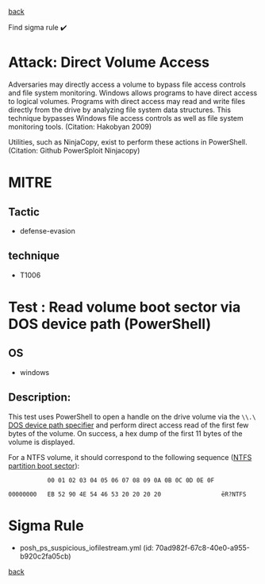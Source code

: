 
[back](../index.md)

Find sigma rule :heavy_check_mark: 

# Attack: Direct Volume Access 

Adversaries may directly access a volume to bypass file access controls and file system monitoring. Windows allows programs to have direct access to logical volumes. Programs with direct access may read and write files directly from the drive by analyzing file system data structures. This technique bypasses Windows file access controls as well as file system monitoring tools. (Citation: Hakobyan 2009)

Utilities, such as NinjaCopy, exist to perform these actions in PowerShell. (Citation: Github PowerSploit Ninjacopy)

# MITRE
## Tactic
  - defense-evasion


## technique
  - T1006


# Test : Read volume boot sector via DOS device path (PowerShell)
## OS
  - windows


## Description:
This test uses PowerShell to open a handle on the drive volume via the `\\.\` [DOS device path specifier](https://docs.microsoft.com/en-us/dotnet/standard/io/file-path-formats#dos-device-paths) and perform direct access read of the first few bytes of the volume.
On success, a hex dump of the first 11 bytes of the volume is displayed.

For a NTFS volume, it should correspond to the following sequence ([NTFS partition boot sector](https://en.wikipedia.org/wiki/NTFS#Partition_Boot_Sector_(VBR))):
```
           00 01 02 03 04 05 06 07 08 09 0A 0B 0C 0D 0E 0F

00000000   EB 52 90 4E 54 46 53 20 20 20 20                 ëR?NTFS
```

# Sigma Rule
 - posh_ps_suspicious_iofilestream.yml (id: 70ad982f-67c8-40e0-a955-b920c2fa05cb)



[back](../index.md)
